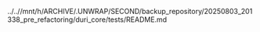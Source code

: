 ../..//mnt/h/ARCHIVE/.UNWRAP/SECOND/backup_repository/20250803_201338_pre_refactoring/duri_core/tests/README.md